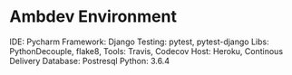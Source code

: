 # Ambdev Environment

IDE: Pycharm
Framework: Django
Testing: pytest, pytest-django
Libs: PythonDecouple, flake8,
Tools: Travis, Codecov
Host: Heroku, Continous Delivery
Database: Postresql
Python: 3.6.4